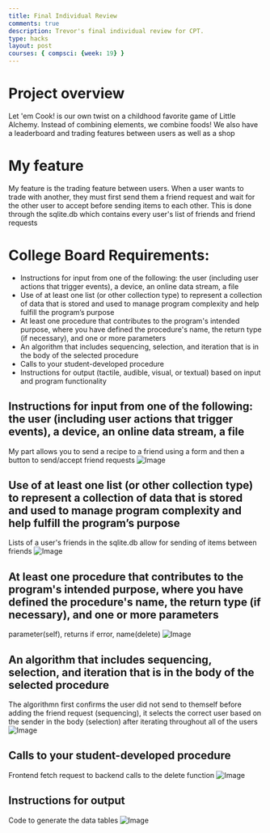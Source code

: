 ```yaml
---
title: Final Individual Review
comments: true
description: Trevor's final individual review for CPT.
type: hacks
layout: post
courses: { compsci: {week: 19} }
---
```


# Project overview
Let 'em Cook! is our own twist on a childhood favorite game of Little Alchemy. Instead of combining elements, we combine foods! We also have a leaderboard and trading features between users as well as a shop

# My feature
My feature is the trading feature between users. When a user wants to trade with another, they must first send them a friend request and wait for the other user to accept before sending items to each other. This is done through the sqlite.db which contains every user's list of friends and friend requests

# College Board Requirements:
- Instructions for input from one of the following: the user (including user actions that trigger events), a device, an online data stream, a file
- Use of at least one list (or other collection type) to represent a collection of data that is stored and used to manage program complexity and help fulfill the program’s purpose
- At least one procedure that contributes to the program's intended purpose, where you have defined the procedure's name, the return type (if necessary), and one or more parameters
- An algorithm that includes sequencing, selection, and iteration that is in the body of the selected procedure
- Calls to your student-developed procedure
- Instructions for output (tactile, audible, visual, or textual) based on input and program functionality

## Instructions for input from one of the following: the user (including user actions that trigger events), a device, an online data stream, a file
My part allows you to send a recipe to a friend using a form and then a button to send/accept friend requests
![Image](https://files.catbox.moe/4iqmus.png)

## Use of at least one list (or other collection type) to represent a collection of data that is stored and used to manage program complexity and help fulfill the program’s purpose
Lists of a user's friends in the sqlite.db allow for sending of items between friends
![Image](https://files.catbox.moe/qtr0zw.png)

## At least one procedure that contributes to the program's intended purpose, where you have defined the procedure's name, the return type (if necessary), and one or more parameters
parameter(self), returns if error, name(delete)
![Image](https://files.catbox.moe/1dzgby.png)

## An algorithm that includes sequencing, selection, and iteration that is in the body of the selected procedure
The algorithmn first confirms the user did not send to themself before adding the friend request (sequencing), it selects the correct user based on the sender in the body (selection) after iterating throughout all of the users
![Image](https://files.catbox.moe/75z56w.png)

## Calls to your student-developed procedure
Frontend fetch request to backend calls to the delete function
![Image](https://files.catbox.moe/3v9efb.png)

## Instructions for output
Code to generate the data tables
![Image](https://files.catbox.moe/u9wmdy.png)

<script src="https://utteranc.es/client.js"
        repo="trevorhuang1/csp_blog"
        issue-term="pathname"
        theme="github-light"
        crossorigin="anonymous"
        async>
</script>